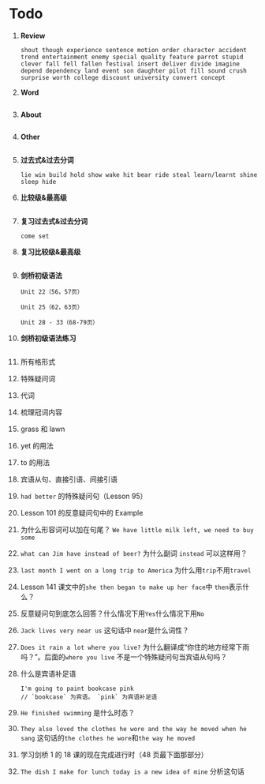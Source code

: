 # Todo

1. **Review**

   ```
   shout though experience sentence motion order character accident trend entertainment enemy special quality feature parrot stupid clever fall fell fallen festival insert deliver divide imagine depend dependency land event son daughter pilot fill sound crush surprise worth college discount university convert concept
   ```

2. **Word**

   ```

   ```

3. **About**

   ```

   ```

4. **Other**

   ```

   ```

5. **过去式&过去分词**

   ```
   lie win build hold show wake hit bear ride steal learn/learnt shine sleep hide
   ```

6. **比较级&最高级**

   ```

   ```

7. **复习过去式&过去分词**

   ```
   come set
   ```

8. **复习比较级&最高级**

   ```

   ```

9. **剑桥初级语法**

   ```
   Unit 22（56，57页）

   Unit 25（62，63页）

   Unit 28 - 33（68-79页）
   ```

10. **剑桥初级语法练习**

    ```

    ```

11. 所有格形式

12. 特殊疑问词

13. 代词

14. 梳理冠词内容

15. grass 和 lawn

16. yet 的用法

17. to 的用法

18. 宾语从句、直接引语、间接引语

19. `had better` 的特殊疑问句（Lesson 95）

20. Lesson 101 的反意疑问句中的 Example

21. 为什么形容词可以加在句尾？ `We have little milk left, we need to buy some`

22. `what can Jim have instead of beer?` 为什么副词 `instead` 可以这样用？

23. `last month I went on a long trip to America` 为什么用`trip`不用`travel`

24. Lesson 141 课文中的`she then began to make up her face`中 `then`表示什么？

25. 反意疑问句到底怎么回答？什么情况下用`Yes`什么情况下用`No`

26. `Jack lives very near us` 这句话中 `near`是什么词性？

27. `Does it rain a lot where you live?` 为什么翻译成“你住的地方经常下雨吗？”。后面的`where you live` 不是一个特殊疑问句当宾语从句吗？

28. 什么是宾语补足语

    ```
    I'm going to paint bookcase pink
    // `bookcase` 为宾语。 `pink` 为宾语补足语
    ```

29. `He finished swimming` 是什么时态？

30. `They also loved the clothes he wore and the way he moved when he sang` 这句话的`the clothes he wore`和`the way he moved`

31. 学习剑桥 1 的 18 课的现在完成进行时（48 页最下面那部分）

32. `The dish I make for lunch today is a new idea of mine` 分析这句话
